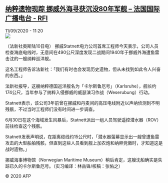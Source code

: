 <!--1599821725000-->
[纳粹遗物现踪 挪威外海寻获沉没80年军舰 – 法国国际广播电台 - RFI](http://www.rfi.fr//cn/contenu/20200911-%E7%BA%B3%E7%B2%B9%E9%81%97%E7%89%A9%E7%8E%B0%E8%B8%AA-%E6%8C%AA%E5%A8%81%E5%A4%96%E6%B5%B7%E5%AF%BB%E8%8E%B7%E6%B2%89%E6%B2%A180%E5%B9%B4%E5%86%9B%E8%88%B0)
------

<div>11/09/2020 - 11:20</div><img src="https://s.rfi.fr/media/display/41cb3c72-f413-11ea-bab7-005056bff430/w:310/p:16x9/int0012b.200911172002.jpg"><div class="t-content__body u-clearfix"><p>（法新社奥斯陆10日电）    挪威Statnett电力公司首席工程师今天表示，公司人员检查海底电线时，无意间在490公尺深度发现二战期间1940年于挪威外海遭鱼雷击沈的一艘纳粹巡洋舰。</p><p>    这名工程师告诉法新社：「我们有时也会发现历史遗物，但从未找到如此令人兴奋的东西。」</p><p>    法新社报导，这艘纳粹德国巡洋舰名为「卡尔斯鲁厄号」（Karlsruhe），舰长约174公尺，当年参与了纳粹入侵挪威的威瑟演习作战（Weserubung）行动。</p><p>    Statnett表示，该公司3年前曾在挪威和丹麦间的高压电线附近以声纳侦测到不明残骸，不过当时工程师们没有时间进一步调查。</p><p>    6月30日在这个海域发生风暴后，Statnett派出一组人员驾驶遥控潜水器（ROV）前往检查这个残骸。</p><p>    Statnett发表声明说，在距离缆线约15公尺时，「潜水器萤幕显示出一艘曾遭鱼雷攻击的大型船舶残骸，但直到这些人员看到舰上加农炮和纳粹党徽时，才知道这是战时遗物。」</p><p>    挪威海事博物馆（Norwegian Maritime Museum）稍后肯定，这艘沈船确实是失踪已久的卡尔斯鲁厄号。（实习编译：林岳锋/核稿：张佑之）</p><p class="t-copyright">© 2020 AFP</p>        </div>
